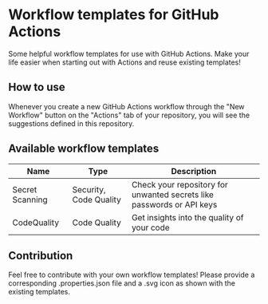 # Workflow templates for GitHub Actions

Some helpful workflow templates for use with GitHub Actions. Make your life easier when starting out with Actions and reuse existing templates!

## How to use

Whenever you create a new GitHub Actions workflow through the "New Workflow" button on the "Actions" tab of your repository, you will see the suggestions defined in this repository.

## Available workflow templates

| Name              | Type                   | Description                                                                                              |
| ------------------|------------------------|----------------------------------------------------------------------------------------------------------|
| Secret Scanning   | Security, Code Quality | Check your repository for unwanted secrets like passwords or API keys                                    |
| CodeQuality       | Code Quality           | Get insights into the quality of your code                                                               |

## Contribution

Feel free to contribute with your own workflow templates! Please provide a corresponding .properties.json file and a .svg icon as shown with the existing templates.
